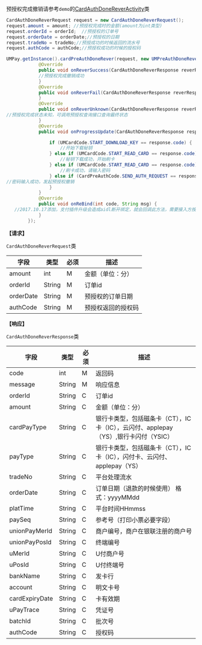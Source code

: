 预授权完成撤销请参考`demo`的[CardAuthDoneReverActivity](https://github.com/mr-yang/PayPluginDemo/blob/master/app/src/main/java/com/umpay/payplugindemo/CardAuthDoneReverActivity.java)类

```java
CardAuthDoneReverRequest request = new CardAuthDoneReverRequest();
request.amount = amount; //预授权完成时的金额(amount为int类型)
request.orderId = orderId;  //预授权的订单号
request.orderDate = orderDate;//预授权的日期
request.tradeNo = tradeNo;//预授成功的时候返回的流水号
request.authCode = authCode;//预授权成功的时候的授权码

UMPay.getInstance().cardPreAuthDoneRever(request, new UMPreAuthDoneReverCallBack() {
            @Override
            public void onReverSuccess(CardAuthDoneReverResponse reverResponse) {
            //预授权完成撤销成功
            }
            @Override
            public void onReverFail(CardAuthDoneReverResponse reverResponse) {//预授权完成撤销失败
            }
            @Override
            public void onReverUnknown(CardAuthDoneReverResponse reverResponse) {
//预授权完成状态未知，可调用预授权查询接口查询最终状态
            }
            @Override
            public void onProgressUpdate(CardAuthDoneReverResponse response) {

                if (UMCardCode.START_DOWNLOAD_KEY == response.code) {
                    //开始下载秘钥
                } else if (UMCardCode.START_READ_CARD == response.code) {
                  	//秘钥下载成功，开始刷卡
                } else if (UMCardCode.START_READ_CARD == response.code) {
					//刷卡成功，请输入密码
				} else if (CardPreAuthCode.SEND_AUTH_REQUEST == response.code) {
//密码输入成功，发起预授权撤销
                }
            }
            @Override
            public void onReBind(int code, String msg) {
   //2017.10.17添加，支付插件升级会造成aidl断开绑定，就会回调此方法，需要接入方按照demo重新绑定即可
            }
        });

```


**【请求】**

`CardAuthDoneReverRequest`类

| 字段  | 类型  | 必须  | 描述  |
| ------------ | ------------ | ------------ | ------------ |
| amount  | int  | M  | 金额（单位：分）  |
| orderId  | String  | M  | 订单id  |
| orderDate  | String  | M  | 预授权的订单日期  |
| authCode  | String  | M  | 预授权返回的授权码  |


**【响应】**

`CardAuthDoneReverResponse`类


| 字段  | 类型  | 必须  | 描述  |
| ------------ | ------------ | ------------ | ------------ |
| code  | int  | M  | 返回码  |
| message  | String  | M  | 响应信息  |
| orderId  | String  | C  | 订单id  |
| amount  | String  | C  | 金额（单位：分）  |
| cardPayType  | String  | C  | 银行卡类型，包括磁条卡（CT），IC卡（IC），云闪付、applepay（YS）,银行卡闪付（YSIC）  |
| payType  | String  | C  | 银行卡类型，包括磁条卡（CT），IC卡（IC），闪付卡、云闪付、applepay（YS）  |
| tradeNo  | String  | C  | 平台处理流水  |
| orderDate  | String  | C  | 订单日期（退款的时候使用） 格式：yyyyMMdd  |
| platTime  | String  | C  | 平台时间HHmmss  |
| paySeq  | String  | C  | 参考号（打印小票必要字段）  |
| unionPayMerId  | String  | C  | 商户编号，商户在银联注册的商户号  |
| unionPayPosId  | String  |  C | 终端编号  |
| uMerId  | String  | C  | U付商户号  |
| uPosId  | String  | C  | U付终端号  |
| bankName  | String  | C  | 发卡行  |
| account  | String  | C  | 明文卡号  |
| cardExpiryDate  | String  | C  | 卡有效期  |
| uPayTrace  | String  | C  | 凭证号  |
| batchId  | String  | C  | 批次号  |
| authCode  | String  | C  | 授权码  |
